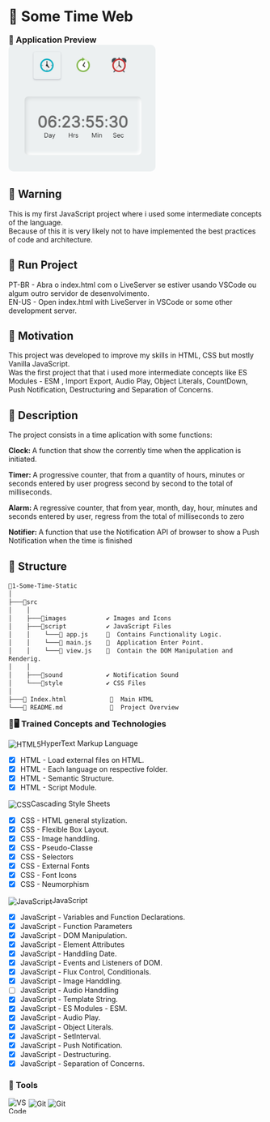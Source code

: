 <h1 align = "justify">🚦 Some Time Web</h1>

<div style="margin: 10px 0 2px 0" class="preview-container">
  <h3 style="margin: 0px">🥈 Application Preview</h3>
  <img style="height:250px; border-radius: 10px;" src="https://github.com/ErickBraganca/javascript-training-projects/blob/0768b38de6ac90cb78ed5236375f0361322b9d5b/2-Intermediate-Level/1-Some-Time-Static/src/images/img_preview.png"></img>
</div>


  ## 📢 Warning
  <span>
   This is my first JavaScript project where i used some intermediate concepts of the language.
    <br>
    Because of this it is very likely not to have implemented the best practices of code and architecture.
  </span>


  ## 🚀 Run Project 
<span style="margin-botton: 5px">
  PT-BR - Abra o index.html com o LiveServer se estiver usando VSCode ou algum outro servidor de desenvolvimento.
  <br>
  EN-US - Open index.html with LiveServer in VSCode or some other development server.
</span>

## 📜 Motivation
<span style="margin-botton: 5px">
  This project was developed to improve my skills in HTML, CSS but mostly Vanilla JavaScript.
  <br>
  Was the first project that that i used more intermediate concepts like ES Modules - ESM , Import Export, Audio Play,  Object Literals, CountDown,
  Push Notification, Destructuring and Separation of Concerns.
</span>


## 🎯 Description
  <span>
    The project consists in a time aplication with some functions:
    <p><strong>Clock: </strong>A function that show the corrently time when the application is initiated.</p>
    <p><strong>Timer: </strong>A progressive counter, that from a quantity of hours, minutes or seconds entered
    by user progress second by second to the total of milliseconds.</p>
    <p><strong>Alarm: </strong>A regressive counter, that from year, month, day, hour, minutes and seconds
    entered by user, regress from the total of milliseconds to zero</p>
    <p><strong>Notifier: </strong>A function that use the Notification API of browser to show
    a Push Notification when the time is finished</p>               
  </span>

## 🔩 Structure

  ```
📂1-Some-Time-Static
│
├───📁src 
│    │              
│    ├───📁images           ✔️ Images and Icons                                  
│    ├───📁script           ✔️ JavaScript Files 
│    │    └───📄 app.js     🔸  Contains Functionality Logic. 
│    │    └───📄 main.js    🔸  Application Enter Point.   
│    │    └───📄 view.js    🔸  Contain the DOM Manipulation and Renderig.    
│    │          
│    ├───📁sound            ✔️ Notification Sound  
│    └───📁style            ✔️ CSS Files  
│
├───📄 Index.html            🔸  Main HTML
└───📄 README.md             🔸  Project Overview
```
<div class="tech-container">
<h3 style="margin: 10px 0 10px 0;">📗🖥 Trained Concepts and Technologies</h3>

<img align="center" alt="HTML5" height="30" width="40" src="https://cdn.jsdelivr.net/gh/devicons/devicon/icons/html5/html5-original.svg"/>HyperText Markup Language
   - [x] HTML - Load external files on HTML.
   - [x] HTML - Each language on respective folder.
   - [x] HTML - Semantic Structure.
   - [x] HTML - Script Module.

<img align="center" alt="CSS" height="30" width="40" src="https://cdn.jsdelivr.net/gh/devicons/devicon/icons/css3/css3-original.svg" />Cascading Style Sheets
   - [x] CSS - HTML general stylization.
   - [x] CSS - Flexible Box Layout.
   - [x] CSS - Image handdling.
   - [x] CSS - Pseudo-Classe
   - [x] CSS - Selectors 
   - [x] CSS - External Fonts
   - [x] CSS - Font Icons 
   - [x] CSS - Neumorphism

  <img align="center" alt="JavaScript" height="30" width="40" src="https://cdn.jsdelivr.net/gh/devicons/devicon/icons/javascript/javascript-original.svg" />JavaScript
   - [x] JavaScript - Variables and Function Declarations. 
   - [x] JavaScript - Function Parameters
   - [x] JavaScript - DOM Manipulation.
   - [x] JavaScript - Element Attributes  
   - [x] JavaScript - Handdling Date.
   - [x] JavaScript - Events and Listeners of DOM.
   - [x] JavaScript - Flux Control, Conditionals.
   - [x] JavaScript - Image Handdling. 
   - [ ] JavaScript - Audio Handdling
   - [x] JavaScript - Template String.
   - [x] JavaScript - ES Modules - ESM.
   - [x] JavaScript - Audio Play.
   - [x] JavaScript - Object Literals.
   - [x] JavaScript - SetInterval.
   - [x] JavaScript - Push Notification.
   - [x] JavaScript - Destructuring.
   - [x] JavaScript - Separation of Concerns.
</div>

<div style="margin: 10px 0 10px 0;">
  <h3>🔨 Tools</h3>
  <img align="left" alt="VSCode" height="30" width="40" src="https://cdn.jsdelivr.net/gh/devicons/devicon/icons/vscode/vscode-original.svg" />
  <img align="center" alt="Git" height="30" width="40" src="https://cdn.jsdelivr.net/gh/devicons/devicon/icons/git/git-original.svg" />
    <img align="center" alt="Git" height="30" width="40" src="https://cdn.jsdelivr.net/gh/devicons/devicon/icons/github/github-original.svg" />
</div><br>



 
